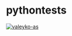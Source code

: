 # pythontests
[![valeyko-as](https://circleci.com/gh/valeyko-as/pythontests.svg?style=svg)](https://app.circleci.com/pipelines/github/valeyko-as/pythontests?branch=circleci-project-setup&filter=all)
